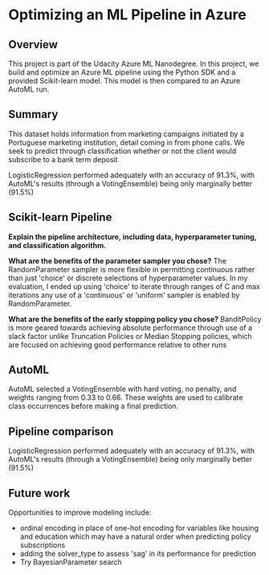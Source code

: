# Optimizing an ML Pipeline in Azure

## Overview
This project is part of the Udacity Azure ML Nanodegree.
In this project, we build and optimize an Azure ML pipeline using the Python SDK and a provided Scikit-learn model.
This model is then compared to an Azure AutoML run.

## Summary
This dataset holds information from marketing campaigns initiated by a Portuguese marketing institution, detail coming in from phone calls. We seek to predict through classification whether or not the client would subscribe to a bank term deposit

LogisticRegression performed adequately with an accuracy of 91.3%, with AutoML's results (through a VotingEnsemble) being only marginally better (91.5%)

## Scikit-learn Pipeline
**Explain the pipeline architecture, including data, hyperparameter tuning, and classification algorithm.**

**What are the benefits of the parameter sampler you chose?**
The RandomParameter sampler is more flexible in permitting continuous rather than just 'choice' or discrete selections of hyperparameter values. In my evaluation, I ended up using 'choice' to iterate through ranges of C and max iterations any use of a 'continuous' or 'uniform' sampler is enabled by RandomParameter.

**What are the benefits of the early stopping policy you chose?**
BanditPolicy is more geared towards achieving absolute performance through use of a slack factor unlike Truncation Policies or Median Stopping policies, which are focused on achieving good performance relative to other runs 

## AutoML
AutoML selected a VotingEnsemble with hard voting, no penalty, and weights ranging from 0.33 to 0.66. These weights are used to calibrate class occurrences before making a final prediction.

## Pipeline comparison
LogisticRegression performed adequately with an accuracy of 91.3%, with AutoML's results (through a VotingEnsemble) being only marginally better (91.5%)

## Future work
Opportunities to improve modeling include: 
- ordinal encoding in place of one-hot encoding for variables like housing and education which may have a natural order when predicting policy subscriptions
- adding the solver_type to assess 'sag' in its performance for prediction
- Try BayesianParameter search
